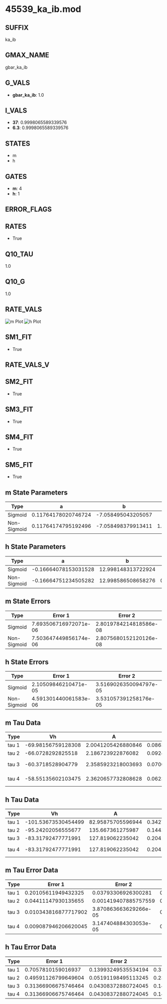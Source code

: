 # 45539_ka_ib.mod

## SUFFIX

ka_ib

## GMAX_NAME

gbar_ka_ib

## G_VALS

- **gbar_ka_ib**: 1.0

## I_VALS

- **37**: 0.9998065589339576
- **6.3**: 0.9998065589339576

## STATES

- m
- h

## GATES

- **m**: 4
- **h**: 1

## ERROR_FLAGS


## RATES

- True

## Q10_TAU

1.0

## Q10_G

1.0

## RATE_VALS

![m Plot](/Users/pbozelos/Dropbox/icg-Chai-Panos/supermodels/output_markdown_files/K/45539_ka_ib.mod/images/m.png)
![h Plot](/Users/pbozelos/Dropbox/icg-Chai-Panos/supermodels/output_markdown_files/K/45539_ka_ib.mod/images/h.png)

## SM1_FIT

- True

## RATE_VALS_V

## SM2_FIT

- True

## SM3_FIT

- True

## SM4_FIT

- True

## SM5_FIT

- True

## m State Parameters

| Type | a | b | c | d |
| --- | --- | --- | --- | --- |
| Sigmoid | 0.11764178020746724 | -7.058495043205057 |
| Non-Sigmoid | 0.11764174795192496 | -7.058498379913411 | 1.0000006123890843 | -1.2538614511809e-06 |

## h State Parameters

| Type | a | b | c | d |
| --- | --- | --- | --- | --- |
| Sigmoid | -0.16664078153031528 | 12.998148313722924 |
| Non-Sigmoid | -0.16664751234505282 | 12.998586508658276 | 0.9999679337469826 | -5.505345045585449e-07 |

## m State Errors

| Type | Error 1 | Error 2 | Error 3 |
| --- | --- | --- | --- |
| Sigmoid | 7.693506716972071e-06 | 2.8019784214818586e-08 | 2.9889157585277664e-06 |
| Non-Sigmoid | 7.503647449856174e-06 | 2.8075680152120126e-08 | 2.9151557195414637e-06 |

## h State Errors

| Type | Error 1 | Error 2 | Error 3 |
| --- | --- | --- | --- |
| Sigmoid | 2.10509846210471e-05 | 3.5169026350094797e-05 | 1.9446891292655478e-05 |
| Non-Sigmoid | 4.591301440061583e-06 | 3.531057391258176e-05 | 4.2414424600082645e-06 |

## m Tau Data

| Type | Vh | A | b1 | b2 | c1 | c2 | d1 | d2 | e1 | e2 |
| --- | --- | --- | --- | --- | --- | --- | --- | --- | --- | --- |
| tau 1 | -69.98156759128308 | 2.0041205426880846 | 0.0863224663596723 | 0.029529988960363702 |
| tau 2 | -66.0728292825518 | 2.186723922876082 | 0.09245498468435599 | 0.001021255799071189 | 0.04405078555175461 | -0.00018695066733567299 |
| tau 3 | -60.3718528904779 | 2.3585923218003693 | 0.0700947561048612 | 0.0002734266307712908 | -3.990198412578231e-06 | 0.06016607769439124 | -0.00047887437289762566 | 1.2431282468067986e-06 |
| tau 4 | -58.55135602103475 | 2.3620657732808628 | 0.062307808214570375 | 0.00017065857157013223 | 4.9158577323253015e-06 | 1.8769144486341235e-07 | 0.06517333725913828 | -0.0006049139696725685 | 2.2607325170723886e-06 | -2.6332362123226232e-09 |

## h Tau Data

| Type | Vh | A | b1 | b2 | c1 | c2 | d1 | d2 | e1 | e2 |
| --- | --- | --- | --- | --- | --- | --- | --- | --- | --- | --- |
| tau 1 | -101.53673530454499 | 82.95875705596944 | 0.3427357140769522 | 0.01450420381006497 |
| tau 2 | -95.24202056555677 | 135.667361275987 | 0.14435887769506758 | -0.0007737891903275762 | 0.038242948766468395 | -0.00017676549564845157 |
| tau 3 | -83.31792477771991 | 127.819062235042 | 0.20414685082931514 | 0.034788327450847784 | 0.0015246326343223689 | 0.06871523031423708 | -0.0007991507236520548 | 2.7234466578801975e-06 |
| tau 4 | -83.31792477771991 | 127.819062235042 | 0.20414685082931514 | 0.034788327450847784 | 0.0015246326343223689 | 0.0 | 0.06871523031423708 | -0.0007991507236520548 | 2.7234466578801975e-06 | 0.0 |

## m Tau Error Data

| Type | Error 1 | Error 2 | Error 3 |
| --- | --- | --- | --- |
| tau 1 | 0.20105611949432325 | 0.03793306926300281 | 0.10060824134850321 |
| tau 2 | 0.04411147930135655 | 0.001419407885757559 | 0.02207333140096583 |
| tau 3 | 0.010343816877717902 | 3.870863663629266e-05 | 0.005176033574683344 |
| tau 4 | 0.009087946206620045 | 3.147404884303053e-05 | 0.004547597395281765 |

## h Tau Error Data

| Type | Error 1 | Error 2 | Error 3 |
| --- | --- | --- | --- |
| tau 1 | 0.7057810159016937 | 0.13993249535534194 | 0.3358551060496545 |
| tau 2 | 0.49591126799649604 | 0.05191198495113245 | 0.23598584794944483 |
| tau 3 | 0.31366906675746464 | 0.04308372880724045 | 0.1492635184381298 |
| tau 4 | 0.31366906675746464 | 0.04308372880724045 | 0.1492635184381298 |


